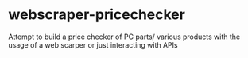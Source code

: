 # webscraper-pricechecker
Attempt to build a price checker of PC parts/ various products with the usage of a web scarper or just interacting with APIs
